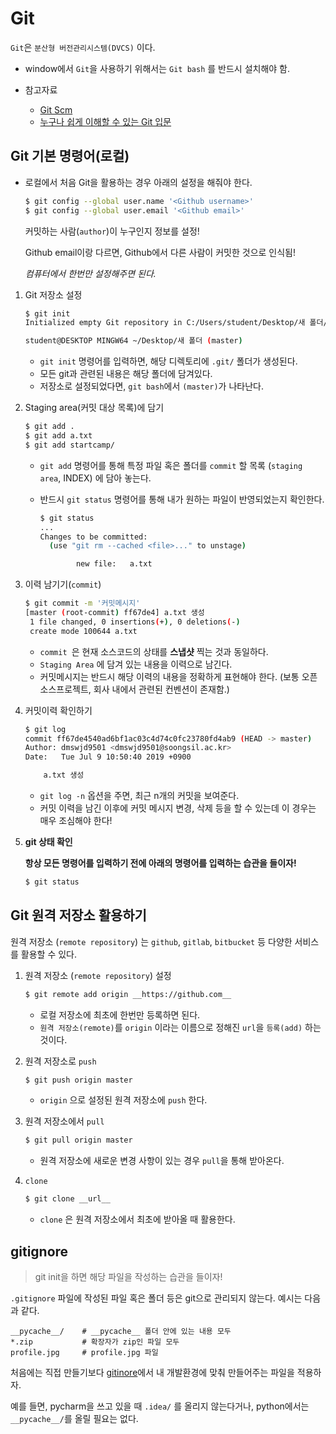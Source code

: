 # Git 

`Git`은 `분산형 버전관리시스템(DVCS)` 이다.

* window에서 `Git`을 사용하기 위해서는 `Git bash` 를 반드시 설치해야 함.

* 참고자료
  * [Git Scm](https://git-scm.com/book/ko/v2)
  * [누구나 쉽게 이해할 수 있는 Git 입문](https://backlog.com/git-tutorial/kr/intro/intro1_1.html)



## Git 기본 명령어(로컬)

* 로컬에서 처음 Git을 활용하는 경우 아래의 설정을 해줘야 한다.

  ```bash
  $ git config --global user.name '<Github username>'
  $ git config --global user.email '<Github email>'
  ```

  커밋하는 사람(`author`)이 누구인지 정보를 설정!

  Github email이랑 다르면, Github에서 다른 사람이 커밋한 것으로 인식됨!

  *컴퓨터에서 한번만 설정해주면 된다.*

1. Git 저장소 설정

   ```bash
   $ git init
   Initialized empty Git repository in C:/Users/student/Desktop/새 폴더/.git/
   
   student@DESKTOP MINGW64 ~/Desktop/새 폴더 (master)
   
   ```

   * `git init` 명령어를 입력하면, 해당 디렉토리에 `.git/` 폴더가 생성된다.
   * 모든  git과 관련된 내용은 해당 폴더에 담겨있다.
   * 저장소로 설정되었다면, `git bash`에서 `(master)`가 나타난다.

2. Staging area(커밋 대상 목록)에 담기

   ```bash
   $ git add .
   $ git add a.txt
   $ git add startcamp/
   ```

   * `git add` 명령어를 통해 특정 파일 혹은 폴더를 `commit` 할 목록 (`staging area`, INDEX) 에 담아 놓는다.

   * 반드시 `git status` 명령어를 통해 내가 원하는 파일이 반영되었는지 확인한다.

     ```bash
     $ git status 
     ...
     Changes to be committed:
       (use "git rm --cached <file>..." to unstage)
     
             new file:   a.txt
     
     ```

     

3. 이력 남기기(`commit`)

   ```bash
   $ git commit -m '커밋메시지'
   [master (root-commit) ff67de4] a.txt 생성
    1 file changed, 0 insertions(+), 0 deletions(-)
    create mode 100644 a.txt
   
   ```

   * `commit `은 현재 소스코드의 상태를 **스냅샷** 찍는 것과 동일하다.
   * `Staging Area` 에 담겨 있는 내용을 이력으로 남긴다.
   * 커밋메시지는 반드시 해당 이력의 내용을 정확하게 표현해야 한다. (보통 오픈소스프로젝트, 회사 내에서 관련된 컨벤션이 존재함.)

4. 커밋이력 확인하기

   ```bash
   $ git log 
   commit ff67de4540ad6bf1ac03c4d74c0fc23780fd4ab9 (HEAD -> master)
   Author: dmswjd9501 <dmswjd9501@soongsil.ac.kr>
   Date:   Tue Jul 9 10:50:40 2019 +0900
   
       a.txt 생성
   
   ```

   * `git log -n` 옵션을 주면, 최근 n개의 커밋을 보여준다.
   * 커밋 이력을 남긴 이후에 커밋 메시지 변경, 삭제 등을 할 수 있는데 이 경우는 매우 조심해야 한다!

5. **git 상태 확인**

   **항상 모든 명령어를 입력하기 전에 아래의 명령어를 입력하는 습관을 들이자!**

   ```bash
   $ git status
   ```



## Git 원격 저장소 활용하기

원격 저장소 (`remote repository`) 는 `github`, `gitlab`, `bitbucket` 등 다양한 서비스를 활용할 수 있다.

1. 원격 저장소 (`remote repository`) 설정

   ```bash
   $ git remote add origin __https://github.com__
   ```

   * 로컬 저장소에 최초에 한번만 등록하면 된다.
   * `원격 저장소(remote)`를 `origin` 이라는 이름으로 정해진 `url`을 `등록(add)` 하는 것이다.

2. 원격 저장소로  `push` 

   ```bash
   $ git push origin master
   ```

   * `origin` 으로 설정된 원격 저장소에 `push` 한다.

3. 원격 저장소에서 `pull`

   ```bash
   $ git pull origin master
   ```

   * 원격 저장소에 새로운 변경 사항이 있는 경우 `pull`을 통해 받아온다.

4. `clone`

   ```bash
   $ git clone __url__
   ```

   * `clone` 은 원격 저장소에서 최초에 받아올 때 활용한다.



## gitignore

> git init을 하면 해당 파일을 작성하는 습관을 들이자!

`.gitignore` 파일에 작성된 파일 혹은 폴더 등은 git으로 관리되지 않는다. 예시는 다음과 같다.

```
__pycache__/	# __pycache__ 폴더 안에 있는 내용 모두
*.zip			# 확장자가 zip인 파일 모두
profile.jpg		# profile.jpg 파일
```

처음에는 직접 만들기보다 [gitinore](https://gitignore.io)에서 내 개발환경에 맞춰 만들어주는 파일을 적용하자.

예를 들면, pycharm을 쓰고 있을 때 `.idea/` 를 올리지 않는다거나, python에서는 `__pycache__/`를 올릴 필요는 없다.

